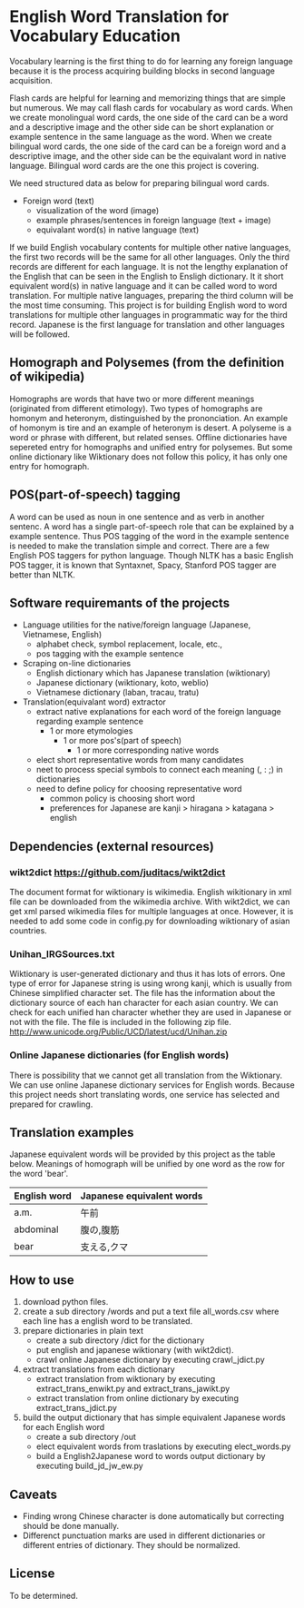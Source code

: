 # English Word Translation for Vocabulary Education
Vocabulary learning is the first thing to do for learning any foreign language because it is the process acquiring building blocks in second language acquisition.

Flash cards are helpful for learning and memorizing things that are simple but numerous.
We may call flash cards for vocabulary as word cards.
When we create monolingual word cards, the one side of the card can be a word and a descriptive image and the other side can be short explanation or example sentence in the same language as the word.
When we create bilingual word cards, the one side of the card can be a foreign word and a descriptive image, and the other side can be the equivalant word in native language.
Bilingual word cards are the one this project is covering.

We need structured data as below for preparing bilingual word cards.
* Foreign word (text)
  * visualization of the word (image)
  * example phrases/sentences in foreign language (text + image)
  * equivalant word(s) in native language (text)

If we build English vocabulary contents for multiple other native languages, the first two records will be the same for all other languages.
Only the third records are different for each language.
It is not the lengthy explanation of the English that can be seen in the English to Ensligh dictionary.
It it short equivalent word(s) in native language and it can be called word to word translation.
For multiple native languages, preparing the third column will be the most time consuming.
This project is for building English word to word translations for multiple other languages in programmatic way for the third record.
Japanese is the first language for translation and other languages will be followed.

## Homograph and Polysemes (from the definition of wikipedia)
Homographs are words that have two or more different meanings (originated from different etimology).
Two types of homographs are homonym and heteronym, distinguished by the prononciation.
An example of homonym is tire and an example of heteronym is desert.
A polyseme is a word or phrase with different, but related senses.
Offline dictionaries have sepereted entry for homographs and unified entry for polysemes.
But some online dictionary like Wiktionary does not follow this policy, it has only one entry for homograph.

## POS(part-of-speech) tagging
A word can be used as noun in one sentence and as verb in another sentenc.
A word has a single part-of-speech role that can be explained by a example sentence.
Thus POS tagging of the word in the example sentence is needed to make the translation simple and correct.
There are a few English POS taggers for python language.
Though NLTK has a basic English POS tagger, it is known that Syntaxnet, Spacy, Stanford POS tagger are better than NLTK.

## Software requiremants of the projects
* Language utilities for the native/foreign language (Japanese, Vietnamese, English)
  * alphabet check, symbol replacement, locale, etc.,
  * pos tagging with the example sentence
* Scraping on-line dictionaries
  * English dictionary which has Japanese translation (wiktionary)
  * Japanese dictionary (wiktionary, koto, weblio)
  * Vietnamese dictionary (laban, tracau, tratu)
* Translation(equivalant word) extractor
  * extract native explanations for each word of the foreign language regarding example sentence
    * 1 or more etymologies
      * 1 or more pos's(part of speech)
        * 1 or more corresponding native words
  * elect short representative words from many candidates
  * neet to process special symbols to connect each meaning (, : ;) in dictionaries
  * need to define policy for choosing representative word
    * common policy is choosing short word
    * preferences for Japanese are kanji > hiragana > katagana > english

## Dependencies (external resources)
### wikt2dict https://github.com/juditacs/wikt2dict
The document format for wiktionary is wikimedia.
English wikitionary in xml file can be downloaded from the wikimedia archive.
With wikt2dict, we can get xml parsed wikimedia files for multiple languages at once.
However, it is needed to add some code in config.py for downloading wiktionary of asian countries.

### Unihan_IRGSources.txt
Wiktionary is user-generated dictionary and thus it has lots of errors.
One type of error for Japanese string is using wrong kanji, which is usually from Chinese simplified character set.
The file has the information about the dictionary source of each han character for each asian country.
We can check for each unified han character whether they are used in Japanese or not with the file.
The file is included in the following zip file. http://www.unicode.org/Public/UCD/latest/ucd/Unihan.zip

### Online Japanese dictionaries (for English words)
There is possibility that we cannot get all translation from the Wiktionary.
We can use online Japanese dictionary services for English words.
Because this project needs short translating words, one service has selected and prepared for crawling.

## Translation examples
Japanese equivalent words will be provided by this project as the table below.
Meanings of homograph will be unified by one word as the row for the word 'bear'.

English word | Japanese equivalent words
------------ | ------------
a.m. | 午前
abdominal | 腹の,腹筋
bear | 支える,クマ

## How to use
1. download python files.
2. create a sub directory /words and put a text file all_words.csv where each line has a english word to be translated.
3. prepare dictionaries in plain text
   * create a sub directory /dict for the dictionary
   * put english and japanese wiktionary (with wikt2dict).
   * crawl online Japanese dictionary by executing crawl_jdict.py
4. extract translations from each dictionary
   * extract translation from wiktionary by executing extract_trans_enwikt.py and extract_trans_jawikt.py
   * extract translation from online dictionary by executing extract_trans_jdict.py
5. build the output dictionary that has simple equivalent Japanese words for each English word
   * create a sub directory /out
   * elect equivalent words from traslations by executing elect_words.py
   * build a English2Japanese word to words output dictionary by executing build_jd_jw_ew.py

## Caveats
* Finding wrong Chinese character is done automatically but correcting should be done manually.
* Differenct punctuation marks are used in different dictionaries or different entries of dictionary. They should be normalized.

## License
To be determined.
